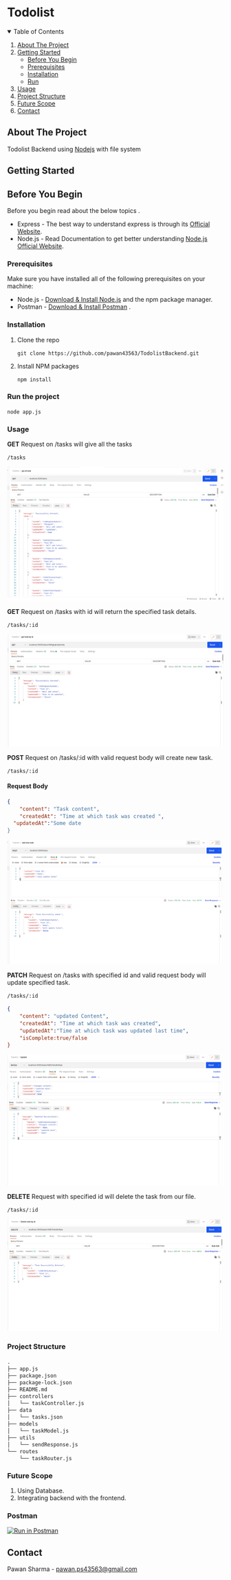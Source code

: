 



<br />

  <h1>Todolist</h1>



<!-- TABLE OF CONTENTS -->
<details open="open">
  <summary>Table of Contents</summary>
  <ol>
    <li>
      <a href="#about-the-project">About The Project</a>
    </li>
    <li>
      <a href="#getting-started">Getting Started</a>
      <ul>
      	<li><a href="#before-you-begin">Before You Begin</a></li>
        <li><a href="#prerequisites">Prerequisites</a></li>
        <li><a href="#installation">Installation</a></li>
       <li><a href="#run">Run</a></li>
      </ul>
    </li>
    <li><a href="#usage">Usage</a></li>
    <li><a href="#project-structure">Project Structure</a></li>
    <li><a href="#future-scope">Future Scope</a></li>
   <li><a href="#contact">Contact</a></li>
  </ol>
</details>



<!-- ABOUT THE PROJECT -->
## About The Project

Todolist Backend using [Nodejs](https://nodejs.org/en/) with file system



<!-- GETTING STARTED -->
## Getting Started
## Before You Begin
Before you begin  read about the below topics .
* Express - The best way to understand express is through its [Official Website](http://expressjs.com/).
* Node.js - Read Documentation to get better understanding [Node.js Official Website](http://nodejs.org/).

### Prerequisites

Make sure you have installed all of the following prerequisites on your machine:

* Node.js - [Download & Install Node.js](https://nodejs.org/en/download/) and the npm package manager. 
* Postman - [Download & Install Postman](https://www.postman.com/downloads/) . 

### Installation


1. Clone the repo
   ```
   git clone https://github.com/pawan43563/TodolistBackend.git
   ```
2. Install NPM packages
   ```
   npm install
   ```
### Run the project
   ```
   node app.js
   ```
	
### Usage


	

**GET** 
Request on /tasks will give all the tasks

```
/tasks
```



![alt text][getalltasks]




**GET** 
Request on /tasks with id will return the specified task details.

```
/tasks/:id
```
![alt text][gettaskbyid]

**POST** 
Request on /tasks/:id with valid request body will create new task.

```
/tasks/:id
```


#### Request Body

```json
{
	"content": "Task content",
	"createdAt": "Time at which task was created ",
  "updatedAt":"Some date
}
```


![alt text][addtask]

**PATCH** 
Request on /tasks with specified id  and valid request body  will update specified task.

```
/tasks/:id
```


```json
{
	"content": "updated Content",
	"createdAt": "Time at which task was created",
	"updatedAt":"Time at which task was updated last time",
	"isComplete:true/false
}
```

![alt text][updatetaskbyid]


**DELETE** 
Request with specified id will delete the task from our file.

```
/tasks/:id
```

![alt text][deletetaskbyid]

### Project Structure

```
.
├── app.js
├── package.json
├── package-lock.json
├── README.md
├── controllers
│   └── taskController.js
├── data
│   └── tasks.json
├── models
│   └── taskModel.js
├── utils
│   └── sendResponse.js
└── routes
    └── taskRouter.js
```

### Future Scope

1. Using Database.
2. Integrating backend with the frontend.


### Postman

[![Run in Postman](https://run.pstmn.io/button.svg)](https://app.getpostman.com/run-collection/28398b871e7a5dd5234a?action=collection%2Fimport)



<!-- CONTACT -->
## Contact

Pawan Sharma - pawan.ps43563@gmail.com

[getalltasks]:https://raw.githubusercontent.com/pawan43563/Images/main/getalltasks.png
[gettaskbyid]:https://raw.githubusercontent.com/pawan43563/Images/main/getbyid.png
[addtask]:https://raw.githubusercontent.com/pawan43563/Images/main/addnewtask.png
[updatetaskbyid]:https://raw.githubusercontent.com/pawan43563/Images/main/updatebyid.png
[deletetaskbyid]:https://raw.githubusercontent.com/pawan43563/Images/main/deletebyid.png

